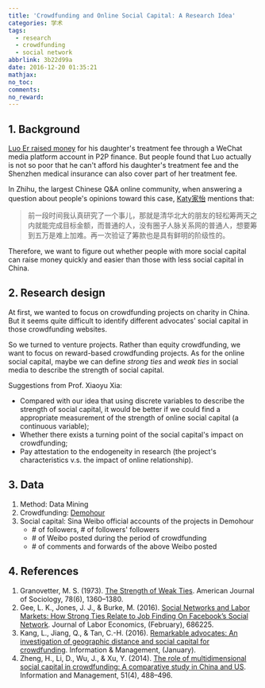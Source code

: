 ```yaml
---
title: 'Crowdfunding and Online Social Capital: A Research Idea'
categories: 学术
tags:
  - research
  - crowdfunding
  - social network
abbrlink: 3b22d99a
date: 2016-12-20 01:35:21
mathjax:
no_toc:
comments:
no_reward: 
---
```

## 1. Background

[Luo Er raised money](http://tech.sina.com.cn/z/luoear) for his daughter's treatment fee through a WeChat media platform account in P2P finance. But people found that Luo actually is not so poor that he can't afford his daughter's treatment fee and the Shenzhen medical insurance can also cover part of her treatment fee.

In Zhihu, the largest Chinese Q&A online community, when answering a question about people's opinions toward this case, [Katy家怡](https://www.zhihu.com/question/53144742/answer/133639599) mentions that:

> 前一段时间我认真研究了一个事儿，那就是清华北大的朋友的轻松筹两天之内就能完成目标金额，而普通的人，没有圈子人脉关系网的普通人，想要筹到五万是难上加难。再一次验证了筹款也是具有鲜明的阶级性的。

Therefore, we want to figure out whether people with more social capital can raise money quickly and easier than those with less social capital in China.<!-- more -->

## 2. Research design

At first, we wanted to focus on crowdfunding projects on charity in China. But it seems quite difficult to identify different advocates' social capital in those crowdfunding websites.

So we turned to venture projects. Rather than equity crowdfunding, we want to focus on reward-based crowdfunding projects. As for the online social capital, maybe we can define _strong ties_ and _weak ties_ in social media to describe the strength of social capital.

Suggestions from Prof. Xiaoyu Xia:

* Compared with our idea that using discrete variables to describe the strength of social capital, it would be better if we could find a appropriate measurement of  the strength of online social capital (a continuous variable);
* Whether there exists a turning point of the social capital's impact on crowdfunding;
* Pay attestation to the endogeneity in research (the project's characteristics v.s. the impact of online relationship).

## 3. Data
1. Method: Data Mining
2. Crowdfunding: [Demohour](http://www.demohour.com/)
3. Social capital: Sina Weibo official accounts of the projects in Demohour
	* \# of followers, \# of followers' followers
	* \# of Weibo posted during the period of crowdfunding
	* \# of comments and forwards of the above Weibo posted



## 4. References
1.  Granovetter, M. S. (1973). [The Strength of Weak Ties](http://www.journals.uchicago.edu/doi/abs/10.1086/225469). American Journal of Sociology, 78(6), 1360–1380.
2.  Gee, L. K., Jones, J. J., & Burke, M. (2016). [Social Networks and Labor Markets: How Strong Ties Relate to Job Finding On Facebook’s Social Network](http://doi.org/10.1086/686225). Journal of Labor Economics, (February), 686225.
3.  Kang, L., Jiang, Q., & Tan, C.-H. (2016). [Remarkable advocates: An investigation of geographic distance and social capital for crowdfunding](http://doi.org/10.1016/j.im.2016.09.001). Information & Management, (January).
4.  Zheng, H., Li, D., Wu, J., & Xu, Y. (2014). [The role of multidimensional social capital in crowdfunding: A comparative study in China and US](http://doi.org/10.1016/j.im.2014.03.003). Information and Management, 51(4), 488–496.